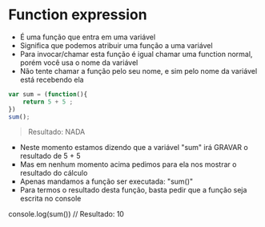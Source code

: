# Function expression 
- É uma função que entra em uma variável 
- Significa que podemos atribuir uma função a uma variável
- Para invocar/chamar esta função é igual chamar uma function normal, porém você usa o nome da variável
- Não tente chamar a função pelo seu nome, e sim pelo nome da variável está recebendo ela

```js 
var sum = (function(){
    return 5 + 5 ;
})
sum();
```
> Resultado: NADA
<ul type="square">
<li>Neste momento estamos dizendo que a variável "sum" irá GRAVAR o resultado de 5 + 5     </li>
<li>Mas em nenhum momento acima pedimos para ela nos mostrar o resultado do cálculo        </li>
<li>Apenas mandamos a função ser executada: "sum()"                                        </li>
<li>Para termos o resultado desta função, basta pedir que a função seja escrita no console </li>
</ul>
console.log(sum())
// Resultado: 10 